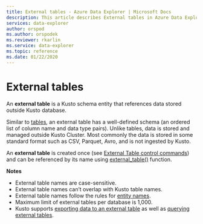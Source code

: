 ```yaml
---
title: External tables - Azure Data Explorer | Microsoft Docs
description: This article describes External tables in Azure Data Explorer.
services: data-explorer
author: orspod
ms.author: orspodek
ms.reviewer: rkarlin
ms.service: data-explorer
ms.topic: reference
ms.date: 01/22/2020
---
```

# External tables

An **external table** is a Kusto schema entity that references data stored outside Kusto database.

Similar to [tables](tables.md), an external table has a well-defined schema (an ordered list of column name and data type pairs). Unlike tables, data is stored and managed outside Kusto Cluster. Most commonly the data is stored in some standard format such as CSV, Parquet, Avro, and is not ingested by Kusto.

An **external table** is created once (see [External Table control commands](../../management/externaltables.md))
and can be referenced by its name using [external_table()](../../query/externaltablefunction.md) function. 

**Notes**

* External table names are case-sensitive.
* External table names can’t overlap with Kusto table names.
* External table names follow the rules for [entity names](./entity-names.md).
* Maximum limit of external tables per database is 1,000.
* Kusto supports [exporting data to an external table](../../management/data-export/export-data-to-an-external-table.md) as well as [querying external tables](https://docs.microsoft.com/azure/data-explorer/data-lake-query-data).
